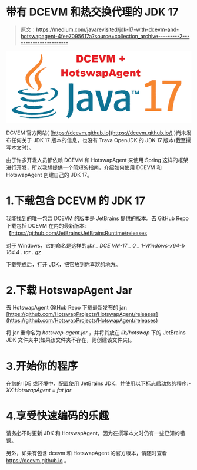 # 带有 DCEVM 和热交换代理的 JDK 17

> 原文：<https://medium.com/javarevisited/jdk-17-with-dcevm-and-hotswapagent-4fee7095617a?source=collection_archive---------2----------------------->

![](img/5e3bef97d5263a806bbae607e8bdf281.png)

DCVEM 官方网站( [https://dcevm.github.io](https://dcevm.github.io/) )尚未发布任何关于 JDK 17 版本的信息，也没有 Trava OpenJDK 的 JDK 17 版本(截至撰写本文时)。

由于许多开发人员都依赖 DCEVM 和 HotswapAgent 来使用 Spring 这样的框架进行开发，所以我想提供一个简短的指南，介绍如何使用 DCEVM 和 HotswapAgent 创建自己的 JDK 17。

# 1.下载包含 DCEVM 的 JDK 17

我能找到的唯一包含 DCEVM 的版本是 JetBrains 提供的版本。去 GitHub Repo 下载包括 DCEVM 在内的最新版本:【https://github.com/JetBrains/JetBrainsRuntime/releases

对于 Windows，它的命名是这样的:*jbr _ DCE VM-17 _ 0 _ 1-Windows-x64-b 164.4 . tar . gz*

下载完成后，打开 JDK，把它放到你喜欢的地方。

# 2.下载 HotswapAgent Jar

去 HotswapAgent GitHub Repo 下载最新发布的 jar:
[https://github.com/HotswapProjects/HotswapAgent/releases](https://github.com/HotswapProjects/HotswapAgent/releases)

将 jar 重命名为 *hotswap-agent.jar* ，并将其放在 *lib/hotswap* 下的 JetBrains JDK 文件夹中(如果该文件夹不存在，则创建该文件夹)。

# 3.开始你的程序

在您的 IDE 或环境中，配置使用 JetBrains JDK，并使用以下标志启动您的程序:*-XX:HotswapAgent = fat jar*

# 4.享受快速编码的乐趣

请务必不时更新 JDK 和 HotswapAgent，因为在撰写本文时仍有一些已知的错误。

另外，如果有包含 dcevm 和 HotswapAgent 的官方版本，请随时查看 https://dcevm.github.io 。